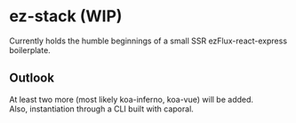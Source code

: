 # ez-stack (WIP)

Currently holds the humble beginnings of a small SSR ezFlux-react-express boilerplate.

## Outlook

At least two more (most likely koa-inferno, koa-vue) will be added.  
Also, instantiation through a CLI built with caporal.